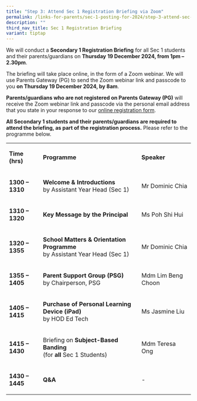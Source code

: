 ```yaml
---
title: "Step 3: Attend Sec 1 Registration Briefing via Zoom"
permalink: /links-for-parents/sec-1-posting-for-2024/step-3-attend-sec-1-registration-briefing-via-zoom/
description: ""
third_nav_title: Sec 1 Registration Briefing
variant: tiptap
---
```

<p>We will conduct a <strong>Secondary 1 Registration Briefing</strong> for
all Sec 1 students and their parents/guardians on <strong>Thursday</strong>  <strong>19 December 2024, from 1pm – 2.30pm</strong>.</p>
<p>The briefing will take place online, in the form of a Zoom webinar. We
will use Parents Gateway (PG) to send the Zoom webinar link and passcode
to you <strong>on Thursday 19 December 2024, by 8am</strong>.</p>
<p><strong>Parents/guardians who are not registered on Parents Gateway (PG)</strong> will
receive the Zoom webinar link and passcode via the personal email address
that you state in your response to our <a href="https://go.gov.sg/sec1registration2025nas" rel="noopener nofollow" target="_blank">online registration form</a>.</p>
<p><strong>All Secondary 1 students and their parents/guardians are required to attend the briefing, as part of the registration process.</strong> Please
refer to the programme below.</p>
<table style="minWidth: 75px">
<colgroup>
<col>
<col>
<col>
</colgroup>
<tbody>
<tr>
<td rowspan="1" colspan="1">
<p><strong>Time (hrs)</strong>
</p>
</td>
<td rowspan="1" colspan="1">
<p><strong>Programme</strong>
</p>
</td>
<td rowspan="1" colspan="1">
<p><strong>Speaker</strong>
</p>
</td>
</tr>
<tr>
<td rowspan="1" colspan="1">
<p><strong>1300 – 1310</strong>
</p>
</td>
<td rowspan="1" colspan="1">
<p><strong>Welcome &amp; Introductions</strong>
<br>by Assistant Year Head (Sec 1)</p>
</td>
<td rowspan="1" colspan="1">
<p>Mr Dominic Chia</p>
</td>
</tr>
<tr>
<td rowspan="1" colspan="1">
<p><strong>1310 – 1320</strong>
</p>
</td>
<td rowspan="1" colspan="1">
<p><strong>Key Message by the Principal</strong>
</p>
</td>
<td rowspan="1" colspan="1">
<p>Ms Poh Shi Hui</p>
</td>
</tr>
<tr>
<td rowspan="1" colspan="1">
<p><strong>1320 – 1355</strong>
</p>
</td>
<td rowspan="1" colspan="1">
<p><strong>School Matters &amp; Orientation Programme</strong>
<br>by Assistant Year Head (Sec 1)</p>
</td>
<td rowspan="1" colspan="1">
<p>Mr Dominic Chia</p>
</td>
</tr>
<tr>
<td rowspan="1" colspan="1">
<p><strong>1355 – 1405</strong>
</p>
</td>
<td rowspan="1" colspan="1">
<p><strong>Parent Support Group (PSG)</strong>
<br>by Chairperson, PSG</p>
</td>
<td rowspan="1" colspan="1">
<p>Mdm Lim Beng Choon</p>
</td>
</tr>
<tr>
<td rowspan="1" colspan="1">
<p><strong>1405 – 1415</strong>
</p>
</td>
<td rowspan="1" colspan="1">
<p><strong>Purchase of Personal Learning Device (iPad)</strong>
<br>by HOD Ed Tech</p>
</td>
<td rowspan="1" colspan="1">
<p>Ms Jasmine Liu</p>
</td>
</tr>
<tr>
<td rowspan="1" colspan="1">
<p><strong>1415 – 1430</strong>
</p>
</td>
<td rowspan="1" colspan="1">
<p>Briefing on <strong>Subject-Based Banding</strong>
<br>(for <strong>all</strong> Sec 1 Students)</p>
</td>
<td rowspan="1" colspan="1">
<p>Mdm Teresa Ong</p>
</td>
</tr>
<tr>
<td rowspan="1" colspan="1">
<p><strong>1430 – 1445</strong>
</p>
</td>
<td rowspan="1" colspan="1">
<p><strong>Q&amp;A</strong>
</p>
</td>
<td rowspan="1" colspan="1">
<p>-</p>
</td>
</tr>
</tbody>
</table>
<p></p>